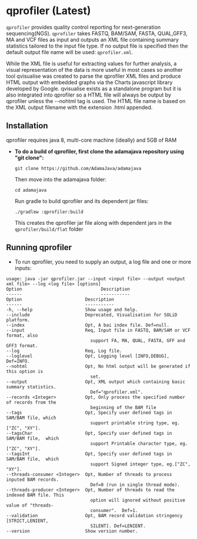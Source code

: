 # qprofiler (Latest)

`qprofiler` provides quality control reporting for next-generation sequencing(NGS). `qprofiler` takes FASTQ, BAM/SAM, FASTA, QUAL,GFF3, MA and VCF files as input and outputs an XML file containing summary statistics tailored to the input file type. If no output file is specified then the default output file name will be used: `qprofiler.xml`.

While the XML file is useful for extracting values for further analysis, a visual representation of the data is more useful in most cases so another tool qvisualise was created to parse the qprofiler XML files and produce HTML output with embedded graphs via the Charts javascript library developed by Google. qvisualise exists as a standalone program but it is also integrated into qprofiler so a HTML file will always be output by qprofiler unless the --nohtml tag is used. The HTML file name is based on the XML output filename with the extension .html appended.

## Installation
qprofiler requires java 8, multi-core machine (ideally) and 5GB of RAM

* **To do a build of qprofiler, first clone the adamajava repository using "git clone":**
  ```
  git clone https://github.com/AdamaJava/adamajava
  ```

  Then move into the adamajava folder:
  ```
  cd adamajava
  ```
  Run gradle to build qprofiler and its dependent jar files:
  ```
  ./gradlew :qprofiler:build
  ```
  This creates the qprofiler jar file along with dependent jars in the `qprofiler/build/flat` folder

## Running qprofiler

* To run qprofiler, you need to supply an output, a log file and one or more inputs:

~~~~{.text}
usage: java -jar qprofiler.jar --input <input file> --output <output xml file> --log <log file> [options]
Option                              Description                                               
------                              -----------                                               
Option                        Description                                               
------                        -----------                                               
-h, --help                    Show usage and help.                                      
--include                     Deprecated, Visualisation for SOLiD platform.             
--index                       Opt, A bai index file. Def=null.                          
--input                       Req, Input file in FASTQ, BAM/SAM or VCF format, also     
                                support FA, MA, QUAL, FASTA, GFF and GFF3 format.       
--log                         Req, Log file.                                            
--loglevel                    Opt, Logging level [INFO,DEBUG], Def=INFO.                
--nohtml                      Opt, No html output will be generated if this option is   
                                set.                                                    
--output                      Opt, XML output which containing basic summary statistics.
                                Def="qprofiler.xml".                                    
--records <Integer>           Opt, Only process the specified number of records from the
                                beginning of the BAM file                               
--tags                        Opt, Specify user defined tags in SAM/BAM file, which     
                                support printable string type, eg.["ZC", "XY"].         
--tagsChar                    Opt, Specify user defined tags in SAM/BAM file,  which    
                                support Printable character type, eg.["ZC", "XY"].      
--tagsInt                     Opt, Specify user defined tags in SAM/BAM file,  which    
                                support Signed integer type, eg.["ZC", "XY"].           
--threads-consumer <Integer>  Opt, Number of threads to process inputed BAM records.    
                                Def=0 (run in single thread mode).                      
--threads-producer <Integer>  Opt, Number of threads to read the indexed BAM file. This 
                                option will ignored without positive value of "threads- 
                                consumer".  Def=1.                                      
--validation                  Opt, BAM record validation stringency [STRICT,LENIENT,    
                                SILENT]. Def=LENIENT.                                   
--version                     Show version number.

~~~~


